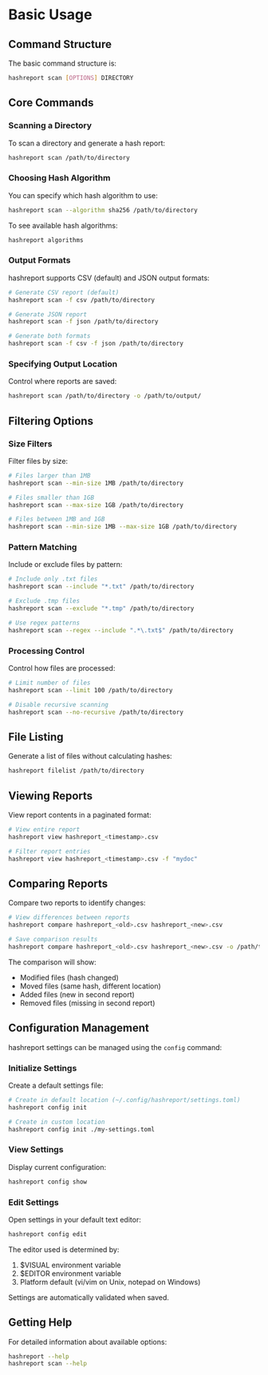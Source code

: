 # **Basic Usage**

## **Command Structure**

The basic command structure is:

```bash
hashreport scan [OPTIONS] DIRECTORY
```

## **Core Commands**

### Scanning a Directory

To scan a directory and generate a hash report:

```bash
hashreport scan /path/to/directory
```

### Choosing Hash Algorithm

You can specify which hash algorithm to use:

```bash
hashreport scan --algorithm sha256 /path/to/directory
```

To see available hash algorithms:

```bash
hashreport algorithms
```

### Output Formats

hashreport supports CSV (default) and JSON output formats:

```bash
# Generate CSV report (default)
hashreport scan -f csv /path/to/directory

# Generate JSON report
hashreport scan -f json /path/to/directory

# Generate both formats
hashreport scan -f csv -f json /path/to/directory
```

### Specifying Output Location

Control where reports are saved:

```bash
hashreport scan /path/to/directory -o /path/to/output/
```

## **Filtering Options**

### **Size Filters**

Filter files by size:

```bash
# Files larger than 1MB
hashreport scan --min-size 1MB /path/to/directory

# Files smaller than 1GB
hashreport scan --max-size 1GB /path/to/directory

# Files between 1MB and 1GB
hashreport scan --min-size 1MB --max-size 1GB /path/to/directory
```

### **Pattern Matching**

Include or exclude files by pattern:

```bash
# Include only .txt files
hashreport scan --include "*.txt" /path/to/directory

# Exclude .tmp files
hashreport scan --exclude "*.tmp" /path/to/directory

# Use regex patterns
hashreport scan --regex --include ".*\.txt$" /path/to/directory
```

### **Processing Control**

Control how files are processed:

```bash
# Limit number of files
hashreport scan --limit 100 /path/to/directory

# Disable recursive scanning
hashreport scan --no-recursive /path/to/directory
```

## **File Listing**

Generate a list of files without calculating hashes:

```bash
hashreport filelist /path/to/directory
```

## **Viewing Reports**

View report contents in a paginated format:

```bash
# View entire report
hashreport view hashreport_<timestamp>.csv

# Filter report entries
hashreport view hashreport_<timestamp>.csv -f "mydoc"
```

## **Comparing Reports**

Compare two reports to identify changes:

```bash
# View differences between reports
hashreport compare hashreport_<old>.csv hashreport_<new>.csv

# Save comparison results
hashreport compare hashreport_<old>.csv hashreport_<new>.csv -o /path/to/output/
```

The comparison will show:

- Modified files (hash changed)
- Moved files (same hash, different location)
- Added files (new in second report)
- Removed files (missing in second report)

## **Configuration Management**

hashreport settings can be managed using the `config` command:

### Initialize Settings

Create a default settings file:

```bash
# Create in default location (~/.config/hashreport/settings.toml)
hashreport config init

# Create in custom location
hashreport config init ./my-settings.toml
```

### View Settings

Display current configuration:

```bash
hashreport config show
```

### Edit Settings

Open settings in your default text editor:

```bash
hashreport config edit
```

The editor used is determined by:
1. $VISUAL environment variable
2. $EDITOR environment variable
3. Platform default (vi/vim on Unix, notepad on Windows)

Settings are automatically validated when saved.

## **Getting Help**

For detailed information about available options:

```bash
hashreport --help
hashreport scan --help
```
